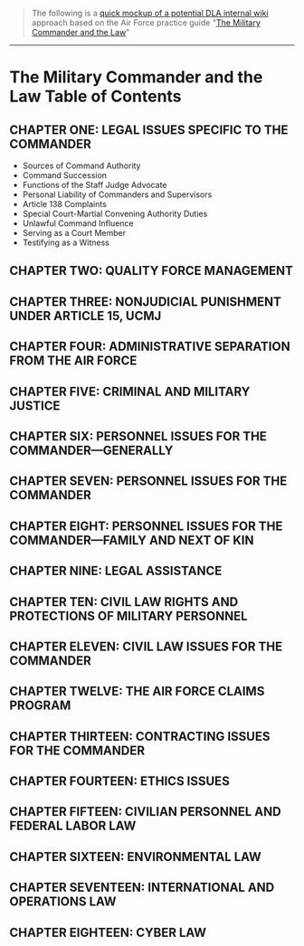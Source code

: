 > The following is a [quick mockup of a potential DLA internal wiki](https://defenselogisticsagency.github.io/DLA-Wiki-Approach) approach based on the Air Force practice guide "[The Military Commander and the Law](http://www.holloman.af.mil/Portals/101/documents/JA%20Documents/References/MCL%202016%20web.pdf?ver=2016-11-28-145828-903)"

---------

# The Military Commander and the Law Table of Contents

## CHAPTER ONE: LEGAL ISSUES SPECIFIC TO THE COMMANDER

* Sources of Command Authority
* Command Succession
* Functions of the Staff Judge Advocate
* Personal Liability of Commanders and Supervisors
* Article 138 Complaints
* Special Court-Martial Convening Authority Duties
* Unlawful Command Influence
* Serving as a Court Member 
* Testifying as a Witness

## CHAPTER TWO: QUALITY FORCE MANAGEMENT

## CHAPTER THREE: NONJUDICIAL PUNISHMENT UNDER ARTICLE 15, UCMJ

## CHAPTER FOUR: ADMINISTRATIVE SEPARATION FROM THE AIR FORCE

## CHAPTER FIVE: CRIMINAL AND MILITARY JUSTICE

## CHAPTER SIX: PERSONNEL ISSUES FOR THE COMMANDER—GENERALLY

## CHAPTER SEVEN: PERSONNEL ISSUES FOR THE COMMANDER

## CHAPTER EIGHT: PERSONNEL ISSUES FOR THE COMMANDER—FAMILY AND NEXT OF KIN

## CHAPTER NINE: LEGAL ASSISTANCE

## CHAPTER TEN: CIVIL LAW RIGHTS AND PROTECTIONS OF MILITARY PERSONNEL

## CHAPTER ELEVEN: CIVIL LAW ISSUES FOR THE COMMANDER

## CHAPTER TWELVE: THE AIR FORCE CLAIMS PROGRAM

## CHAPTER THIRTEEN: CONTRACTING ISSUES FOR THE COMMANDER

## CHAPTER FOURTEEN: ETHICS ISSUES

## CHAPTER FIFTEEN: CIVILIAN PERSONNEL AND FEDERAL LABOR LAW

## CHAPTER SIXTEEN: ENVIRONMENTAL LAW

## CHAPTER SEVENTEEN: INTERNATIONAL AND OPERATIONS LAW

## CHAPTER EIGHTEEN: CYBER LAW
